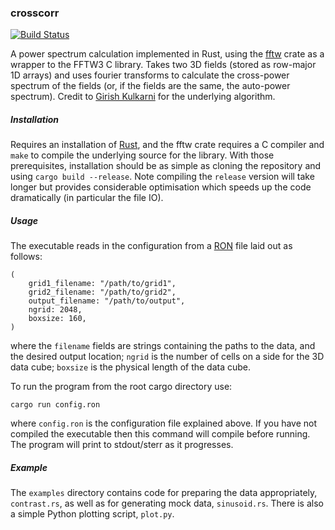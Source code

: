 ### crosscorr
[![Build Status](https://travis-ci.com/lewis-weinberger/crosscorr.svg?token=8y51CrY5osH9tmS8LkNZ&branch=master)](https://travis-ci.com/lewis-weinberger/crosscorr)

A power spectrum calculation implemented in Rust, using the [fftw](https://github.com/rust-math/fftw) crate as a 
wrapper to the FFTW3 C library. Takes two 3D fields (stored as row-major 1D
arrays) and uses fourier transforms to calculate the cross-power spectrum of the
fields (or, if the fields are the same, the auto-power spectrum). Credit to 
[Girish Kulkarni](https://github.com/gkulkarni) for the underlying algorithm.

##### Installation
Requires an installation of [Rust](https://www.rust-lang.org/tools/install), and 
the fftw crate requires a C compiler and `make` to compile the underlying source
for the library. With those prerequisites, installation should be as simple as
cloning the repository and using `cargo build --release`. Note compiling the 
`release` version will take longer but provides considerable optimisation which
speeds up the code dramatically (in particular the file IO).

##### Usage
The executable reads in the configuration from a 
[RON](https://github.com/ron-rs/ron) file laid out as follows:

```
(
    grid1_filename: "/path/to/grid1",
    grid2_filename: "/path/to/grid2",
    output_filename: "/path/to/output",
    ngrid: 2048,
    boxsize: 160,
)
```

where the `filename` fields are strings containing the paths to the data, and 
the desired output location; `ngrid` is the number of cells on a side for the
3D data cube; `boxsize` is the physical length of the data cube.

To run the program from the root cargo directory use:

```
cargo run config.ron
```

where `config.ron` is the configuration file explained above. If you have not
compiled the executable then this command will compile before running. The
program will print to stdout/sterr as it progresses.

##### Example
The `examples` directory contains code for preparing the data appropriately, 
`contrast.rs`, as well as for generating mock data, `sinusoid.rs`. There is also
a simple Python plotting script, `plot.py`.
